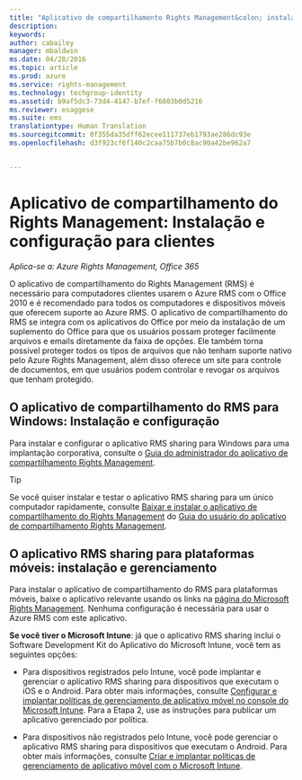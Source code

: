 ```yaml
---
title: "Aplicativo de compartilhamento Rights Management&colon; instalação e configuração para clientes | Azure RMS"
description: 
keywords: 
author: cabailey
manager: mbaldwin
ms.date: 04/28/2016
ms.topic: article
ms.prod: azure
ms.service: rights-management
ms.technology: techgroup-identity
ms.assetid: b9af5dc3-73d4-4147-b7ef-f6803b0d5216
ms.reviewer: esaggese
ms.suite: ems
translationtype: Human Translation
ms.sourcegitcommit: 0f355da35dff62ecee111737eb1793ae286dc93e
ms.openlocfilehash: d3f923cf6f140c2caa75b7b0c8ac90a42be962a7


---
```


# Aplicativo de compartilhamento do Rights Management: Instalação e configuração para clientes

*Aplica-se a: Azure Rights Management, Office 365*

O aplicativo de compartilhamento do Rights Management (RMS) é necessário para computadores clientes usarem o Azure RMS com o Office 2010 e é recomendado para todos os computadores e dispositivos móveis que oferecem suporte ao Azure RMS. O aplicativo de compartilhamento do RMS se integra com os aplicativos do Office por meio da instalação de um suplemento do Office para que os usuários possam proteger facilmente arquivos e emails diretamente da faixa de opções. Ele também torna possível proteger todos os tipos de arquivos que não tenham suporte nativo pelo Azure Rights Management, além disso oferece um site para controle de documentos, em que usuários podem controlar e revogar os arquivos que tenham protegido.

## O aplicativo de compartilhamento do RMS para Windows: Instalação e configuração
Para instalar e configurar o aplicativo RMS sharing para Windows para uma implantação corporativa, consulte o [Guia do administrador do aplicativo de compartilhamento Rights Management](../rms-client/sharing-app-admin-guide.md).

> [!TIP]
> Se você quiser instalar e testar o aplicativo RMS sharing para um único computador rapidamente, consulte [Baixar e instalar o aplicativo de compartilhamento do Rights Management](../rms-client/install-sharing-app.md) do [Guia do usuário do aplicativo de compartilhamento Rights Management](../rms-client/sharing-app-user-guide.md).

## O aplicativo RMS sharing para plataformas móveis: instalação e gerenciamento
Para instalar o aplicativo de compartilhamento do RMS para plataformas móveis, baixe o aplicativo relevante usando os links na [página do Microsoft Rights Management](http://go.microsoft.com/fwlink/?LinkId=303970). Nenhuma configuração é necessária para usar o Azure RMS com este aplicativo.

**Se você tiver o Microsoft Intune**: já que o aplicativo RMS sharing inclui o Software Development Kit do Aplicativo do Microsoft Intune, você tem as seguintes opções:

-   Para dispositivos registrados pelo Intune, você pode implantar e gerenciar o aplicativo RMS sharing para dispositivos que executam o iOS e o Android. Para obter mais informações, consulte [Configurar e implantar políticas de gerenciamento de aplicativo móvel no console do Microsoft Intune](/intune/deploy-use/configure-and-deploy-mobile-application-management-policies-in-the-microsoft-intune-console). Para a Etapa 2, use as instruções para publicar um aplicativo gerenciado por política.

-   Para dispositivos não registrados pelo Intune, você pode gerenciar o aplicativo RMS sharing para dispositivos que executam o Android. Para obter mais informações, consulte [Criar e implantar políticas de gerenciamento de aplicativo móvel com o Microsoft Intune](/intune/deploy-use/create-and-deploy-mobile-app-management-policies-with-microsoft-intune).




<!--HONumber=Jun16_HO4-->


